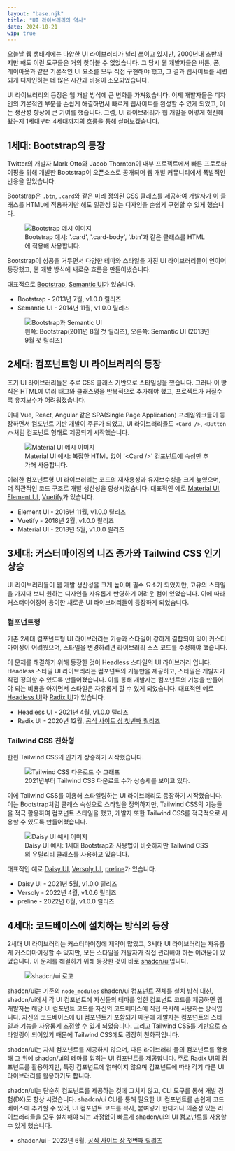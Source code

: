 ```yaml
---
layout: "base.njk"
title: "UI 라이브러리의 역사"
date: 2024-10-21
wip: true
---
```


오늘날 웹 생태계에는 다양한 UI 라이브러리가 널리 쓰이고 있지만, 2000년대 초반까지만 해도 이런 도구들은 거의 찾아볼 수 없었습니다. 그 당시 웹 개발자들은 버튼, 폼, 레이아웃과 같은 기본적인 UI 요소를 모두 직접 구현해야 했고, 그 결과 웹사이트를 세련되게 디자인하는 데 많은 시간과 비용이 소모되었습니다.

UI 라이브러리의 등장은 웹 개발 방식에 큰 변화를 가져왔습니다. 이제 개발자들은 디자인의 기본적인 부분을 손쉽게 해결하면서 빠르게 웹사이트를 완성할 수 있게 되었고, 이는 생산성 향상에 큰 기여를 했습니다. 그럼, UI 라이브러리가 웹 개발을 어떻게 혁신해왔는지 1세대부터 4세대까지의 흐름을 통해 살펴보겠습니다.

## 1세대: Bootstrap의 등장

Twitter의 개발자 Mark Otto와 Jacob Thornton이 내부 프로젝트에서 빠른 프로토타이핑을 위해 개발한 Bootstrap이 오픈소스로 공개되며 웹 개발 커뮤니티에서 폭발적인 반응을 얻었습니다.

Bootstrap은 `.btn`, `.card`와 같은 미리 정의된 CSS 클래스를 제공하여 개발자가 이 클래스를 HTML에 적용하기만 해도 일관성 있는 디자인을 손쉽게 구현할 수 있게 했습니다.

<figure>
<img src="/assets/images/the-history-of-ui-library/bootstrap.png" alt="Bootstrap 예시 이미지" />
<figcaption>Bootstrap 예시: '.card', '.card-body', '.btn'과 같은 클래스를 HTML에 적용해 사용합니다.</figcaption>
</figure>

Bootstrap이 성공을 거두면서 다양한 테마와 스타일을 가진 UI 라이브러리들이 연이어 등장했고, 웹 개발 방식에 새로운 흐름을 만들어냈습니다.

대표적으로 [Bootstrap](https://getbootstrap.com/), [Semantic UI](https://semantic-ui.com/)가 있습니다.

- Bootstrap - 2013년 7월, v1.0.0 릴리즈
- Semantic UI - 2014년 11월, v1.0.0 릴리즈

<figure>
<img src="/assets/images/the-history-of-ui-library/bootstrap_and_semantic-ui.jpg" alt="Bootstrap과 Semantic UI" />
<figcaption>왼쪽: Bootstrap(2011년 8월 첫 릴리즈), 오른쪽: Semantic UI (2013년 9월 첫 릴리즈)</figcaption>
</figure>

## 2세대: 컴포넌트형 UI 라이브러리의 등장

초기 UI 라이브러리들은 주로 CSS 클래스 기반으로 스타일링을 했습니다. 그러나 이 방식은 HTML에 여러 태그와 클래스명을 반복적으로 추가해야 했고, 프로젝트가 커질수록 유지보수가 어려워졌습니다.

이때 Vue, React, Angular 같은 SPA(Single Page Application) 프레임워크들이 등장하면서 컴포넌트 기반 개발이 주류가 되었고, UI 라이브러리들도 `<Card />`, `<Button />`처럼 컴포넌트 형태로 제공되기 시작했습니다.

<figure>
<img src="/assets/images/the-history-of-ui-library/material-ui.png" alt="Material UI 예시 이미지" />
<figcaption>Material UI 예시: 복잡한 HTML 없이 '&lt;Card /&gt;' 컴포넌트에 속성만 추가해 사용합니다. </figcaption>
</figure>

이러한 컴포넌트형 UI 라이브러리는 코드의 재사용성과 유지보수성을 크게 높였으며, 더 직관적인 코드 구조로 개발 생산성을 향상시켰습니다. 대표적인 예로 [Material UI](https://mui.com/), [Element UI](https://element.eleme.io/), [Vuetify](https://vuetifyjs.com/)가 있습니다.

- Element UI - 2016년 11월, v1.0.0 릴리즈
- Vuetify - 2018년 2월, v1.0.0 릴리즈
- Material UI - 2018년 5월, v1.0.0 릴리즈

## 3세대: 커스터마이징의 니즈 증가와 Tailwind CSS 인기 상승

UI 라이브러리들이 웹 개발 생산성을 크게 높이며 필수 요소가 되었지만, 고유의 스타일을 가지다 보니 원하는 디자인을 자유롭게 반영하기 어려운 점이 있었습니다.
이에 따라 커스터마이징이 용이한 새로운 UI 라이브러리들이 등장하게 되었습니다.

### 컴포넌트형

기존 2세대 컴포넌트형 UI 라이브러리는 기능과 스타일이 강하게 결합되어 있어 커스터마이징이 어려웠으며, 스타일을 변경하려면 라이브러리 소스 코드를 수정해야 했습니다.

이 문제를 해결하기 위해 등장한 것이 Headless 스타일의 UI 라이브러리 입니다. Headless 스타일 UI 라이브러리는 컴포넌트의 기능만을 제공하고, 스타일은 개발자가 직접 정의할 수 있도록 만들어졌습니다. 이를 통해 개발자는 컴포넌트의 기능을 만들어야 되는 비용을 아끼면서 스타일은 자유롭게 할 수 있게 되었습니다. 대표적인 예로 [Headless UI](https://headlessui.com/)와 [Radix UI](https://www.radix-ui.com/)가 있습니다.

- Headless UI - 2021년 4월, v1.0.0 릴리즈
- Radix UI - 2020년 12월, [공식 사이트 상 첫번째 릴리즈](https://www.radix-ui.com/primitives/docs/overview/releases#december-15-2020)

### Tailwind CSS 친화형

한편 Tailwind CSS의 인기가 상승하기 시작했습니다.

<figure>
<img src="/assets/images/the-history-of-ui-library/tailwind_chart.png" alt="Tailwind CSS 다운로드 수 그래프" />
<figcaption>2021년부터 Tailwind CSS 다운로드 수가 상승세를 보이고 있다.</figcaption>
</figure>

이에 Tailwind CSS를 이용해 스타일링하는 UI 라이브러리도 등장하기 시작했습니다. 이는 Bootstrap처럼 클래스 속성으로 스타일을 정의하지만, Tailwind CSS의 기능들을 적극 활용하여 컴포넌트 스타일을 했고, 개발자 또한 Tailwind CSS를 적극적으로 사용할 수 있도록 만들어졌습니다. 

<figure>
<img src="/assets/images/the-history-of-ui-library/daisy-ui.png" alt="Daisy UI 예시 이미지" />
<figcaption>Daisy UI 예시: 1세대 Bootstrap과 사용법이 비슷하지만 Tailwind CSS의 유틸리티 클래스를 사용하고 있습니다. </figcaption>
</figure>

대표적인 예로 [Daisy UI](https://daisyui.com/), [Versoly UI](https://versoly.com/), [preline](https://preline.co/)가 있습니다.

- Daisy UI - 2021년 5월, v1.0.0 릴리즈
- Versoly - 2022년 4월, v1.0.6 릴리즈
- preline - 2022년 6월, v1.0.0 릴리즈

## 4세대: 코드베이스에 설치하는 방식의 등장

2세대 UI 라이브러리는 커스터마이징에 제약이 많았고, 3세대 UI 라이브러리는 자유롭게 커스터마이징할 수 있지만, 모든 스타일을 개발자가 직접 관리해야 하는 어려움이 있었습니다. 이 문제를 해결하기 위해 등장한 것이 바로 [shadcn/ui](https://ui.shadcn.com/)입니다.

<figure>
<img src="/assets/images/the-history-of-ui-library/shadcn-ui-dark.svg" alt="shadcn/ui 로고" />
</figure>

shadcn/ui는 기존의 `node_modules` shadcn/ui 컴포넌트 전체를 설치 방식 대신, shadcn/ui에서 각 UI 컴포넌트에 자신들의 테마를 입힌 컴포넌트 코드를 제공하면 웹 개발자는 해당 UI 컴포넌트 코드를 자신의 코드베이스에 직접 복사해 사용하는 방식입니다. 자신의 코드베이스에 UI 컴포넌트가 포함되기 때문에 개발자는 컴포넌트의 스타일과 기능을 자유롭게 조정할 수 있게 되었습니다. 그리고 Tailwind CSS를 기반으로 스타일링이 되어있기 때문에 Tailwind CSS에도 굉장히 친화적입니다.

shadcn/ui는 자체 컴포넌트를 제공하지 않으며, 다른 라이브러리 들의 컴포넌트를 활용해 그 위에 shadcn/ui의 테마를 입히는 UI 컴포넌트를 제공합니다. 주로 Radix UI의 컴포넌트를 활용하지만, 특정 컴포넌트에 얽매이지 않으며 컴포넌트에 따라 각기 다른 UI 라이브러리를 활용하기도 합니다.

shadcn/ui는 단순히 컴포넌트를 제공하는 것에 그치지 않고, CLI 도구를 통해 개발 경험(DX)도 향상 시켰습니다. shadcn/ui CLI를 통해 필요한 UI 컴포넌트를 손쉽게 코드 베이스에 추가할 수 있어, UI 컴포넌트 코드를 복사, 붙여넣기 한다거나 의존성 있는 라이브러리들을 모두 설치해야 되는 과정없이 빠르게 shadcn/ui의 UI 컴포넌트를 사용할 수 있게 했습니다.

- shadcn/ui - 2023년 6월, [공식 사이트 상 첫번째 릴리즈](https://ui.shadcn.com/docs/changelog)